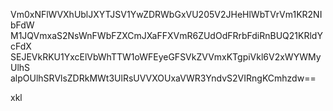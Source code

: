 Vm0xNFlWVXhUblJXYTJSV1YwZDRWbGxVU205V2JHeHlWbTVrVm1KR2NIbFdW
M1JQVmxaS2NsWnFWbFZXCmJXaFFXVmR6ZUdOdFRrbFdiRnBUQ21KRldYcFdX
SEJEVkRKU1YxcElVbWhTTW1oWFEyeGFSVkZVVmxKTgpiVkl6V2xWYWMyUlhS
alpOUlhSRVlsZDRkMWt3UlRsUVVXOUxaVWR3YndvS2VIRngKCmhzdw==

xkl